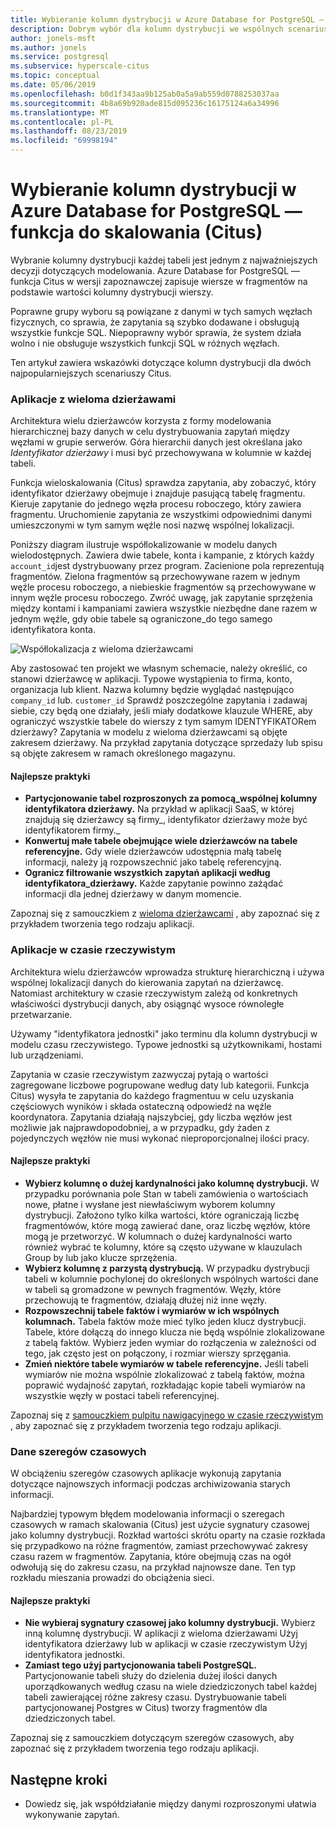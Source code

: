 ```yaml
---
title: Wybieranie kolumn dystrybucji w Azure Database for PostgreSQL — funkcja do skalowania (Citus)
description: Dobrym wybór dla kolumn dystrybucji we wspólnych scenariuszach w ramach skalowania
author: jonels-msft
ms.author: jonels
ms.service: postgresql
ms.subservice: hyperscale-citus
ms.topic: conceptual
ms.date: 05/06/2019
ms.openlocfilehash: b0d1f343aa9b125ab0a5a9ab559d0788253037aa
ms.sourcegitcommit: 4b8a69b920ade815d095236c16175124a6a34996
ms.translationtype: MT
ms.contentlocale: pl-PL
ms.lasthandoff: 08/23/2019
ms.locfileid: "69998194"
---
```

# <a name="choose-distribution-columns-in-azure-database-for-postgresql--hyperscale-citus"></a>Wybieranie kolumn dystrybucji w Azure Database for PostgreSQL — funkcja do skalowania (Citus)

Wybranie kolumny dystrybucji każdej tabeli jest jednym z najważniejszych decyzji dotyczących modelowania. Azure Database for PostgreSQL — funkcja Citus w wersji zapoznawczej zapisuje wiersze w fragmentów na podstawie wartości kolumny dystrybucji wierszy.

Poprawne grupy wyboru są powiązane z danymi w tych samych węzłach fizycznych, co sprawia, że zapytania są szybko dodawane i obsługują wszystkie funkcje SQL. Niepoprawny wybór sprawia, że system działa wolno i nie obsługuje wszystkich funkcji SQL w różnych węzłach.

Ten artykuł zawiera wskazówki dotyczące kolumn dystrybucji dla dwóch najpopularniejszych scenariuszy Citus.

### <a name="multi-tenant-apps"></a>Aplikacje z wieloma dzierżawami

Architektura wielu dzierżawców korzysta z formy modelowania hierarchicznej bazy danych w celu dystrybuowania zapytań między węzłami w grupie serwerów. Góra hierarchii danych jest określana jako *Identyfikator dzierżawy* i musi być przechowywana w kolumnie w każdej tabeli.

Funkcja wieloskalowania (Citus) sprawdza zapytania, aby zobaczyć, który identyfikator dzierżawy obejmuje i znajduje pasującą tabelę fragmentu. Kieruje zapytanie do jednego węzła procesu roboczego, który zawiera fragmentu. Uruchomienie zapytania ze wszystkimi odpowiednimi danymi umieszczonymi w tym samym węźle nosi nazwę wspólnej lokalizacji.

Poniższy diagram ilustruje współlokalizowanie w modelu danych wielodostępnych. Zawiera dwie tabele, konta i kampanie, z których każdy `account_id`jest dystrybuowany przez program. Zacienione pola reprezentują fragmentów. Zielona fragmentów są przechowywane razem w jednym węźle procesu roboczego, a niebieskie fragmentów są przechowywane w innym węźle procesu roboczego. Zwróć uwagę, jak zapytanie sprzężenia między kontami i kampaniami zawiera wszystkie niezbędne dane razem w jednym węźle, gdy obie tabele są ograniczone\_do tego samego identyfikatora konta.

![Współlokalizacja z wieloma dzierżawcami](media/concepts-hyperscale-choosing-distribution-column/multi-tenant-colocation.png)

Aby zastosować ten projekt we własnym schemacie, należy określić, co stanowi dzierżawcę w aplikacji. Typowe wystąpienia to firma, konto, organizacja lub klient. Nazwa kolumny będzie wyglądać następująco `company_id` lub. `customer_id` Sprawdź poszczególne zapytania i zadawaj siebie, czy będą one działały, jeśli miały dodatkowe klauzule WHERE, aby ograniczyć wszystkie tabele do wierszy z tym samym IDENTYFIKATORem dzierżawy?
Zapytania w modelu z wieloma dzierżawcami są objęte zakresem dzierżawy. Na przykład zapytania dotyczące sprzedaży lub spisu są objęte zakresem w ramach określonego magazynu.

#### <a name="best-practices"></a>Najlepsze praktyki

-   **Partycjonowanie tabel rozproszonych za pomocą\_wspólnej kolumny identyfikatora dzierżawy.** Na przykład w aplikacji SaaS, w której znajdują się dzierżawcy są firmy\_, identyfikator dzierżawy może być identyfikatorem firmy.\_
-   **Konwertuj małe tabele obejmujące wiele dzierżawców na tabele referencyjne.** Gdy wiele dzierżawców udostępnia małą tabelę informacji, należy ją rozpowszechnić jako tabelę referencyjną.
-   **Ogranicz filtrowanie wszystkich zapytań aplikacji według identyfikatora\_dzierżawy.** Każde zapytanie powinno zażądać informacji dla jednej dzierżawy w danym momencie.

Zapoznaj się z samouczkiem z [wieloma dzierżawcami](./tutorial-design-database-hyperscale-multi-tenant.md) , aby zapoznać się z przykładem tworzenia tego rodzaju aplikacji.

### <a name="real-time-apps"></a>Aplikacje w czasie rzeczywistym

Architektura wielu dzierżawców wprowadza strukturę hierarchiczną i używa wspólnej lokalizacji danych do kierowania zapytań na dzierżawcę. Natomiast architektury w czasie rzeczywistym zależą od konkretnych właściwości dystrybucji danych, aby osiągnąć wysoce równoległe przetwarzanie.

Używamy "identyfikatora jednostki" jako terminu dla kolumn dystrybucji w modelu czasu rzeczywistego. Typowe jednostki są użytkownikami, hostami lub urządzeniami.

Zapytania w czasie rzeczywistym zazwyczaj pytają o wartości zagregowane liczbowe pogrupowane według daty lub kategorii. Funkcja Citus) wysyła te zapytania do każdego fragmentuu w celu uzyskania częściowych wyników i składa ostateczną odpowiedź na węźle koordynatora. Zapytania działają najszybciej, gdy liczba węzłów jest możliwie jak najprawdopodobniej, a w przypadku, gdy żaden z pojedynczych węzłów nie musi wykonać nieproporcjonalnej ilości pracy.

#### <a name="best-practices"></a>Najlepsze praktyki

-   **Wybierz kolumnę o dużej kardynalności jako kolumnę dystrybucji.** W przypadku porównania pole Stan w tabeli zamówienia o wartościach nowe, płatne i wysłane jest niewłaściwym wyborem kolumny dystrybucji. Założono tylko kilka wartości, które ograniczają liczbę fragmentówów, które mogą zawierać dane, oraz liczbę węzłów, które mogą je przetworzyć. W kolumnach o dużej kardynalności warto również wybrać te kolumny, które są często używane w klauzulach Group by lub jako klucze sprzężenia.
-   **Wybierz kolumnę z parzystą dystrybucją.** W przypadku dystrybucji tabeli w kolumnie pochylonej do określonych wspólnych wartości dane w tabeli są gromadzone w pewnych fragmentów. Węzły, które przechowują te fragmentów, działają dłużej niż inne węzły.
-   **Rozpowszechnij tabele faktów i wymiarów w ich wspólnych kolumnach.**
    Tabela faktów może mieć tylko jeden klucz dystrybucji. Tabele, które dołączą do innego klucza nie będą wspólnie zlokalizowane z tabelą faktów. Wybierz jeden wymiar do rozłączenia w zależności od tego, jak często jest on połączony, i rozmiar wierszy sprzęgania.
-   **Zmień niektóre tabele wymiarów w tabele referencyjne.** Jeśli tabeli wymiarów nie można wspólnie zlokalizować z tabelą faktów, można poprawić wydajność zapytań, rozkładając kopie tabeli wymiarów na wszystkie węzły w postaci tabeli referencyjnej.

Zapoznaj się z [samouczkiem pulpitu nawigacyjnego w czasie rzeczywistym](./tutorial-design-database-hyperscale-realtime.md) , aby zapoznać się z przykładem tworzenia tego rodzaju aplikacji.

### <a name="time-series-data"></a>Dane szeregów czasowych

W obciążeniu szeregów czasowych aplikacje wykonują zapytania dotyczące najnowszych informacji podczas archiwizowania starych informacji.

Najbardziej typowym błędem modelowania informacji o szeregach czasowych w ramach skalowania (Citus) jest użycie sygnatury czasowej jako kolumny dystrybucji. Rozkład wartości skrótu oparty na czasie rozkłada się przypadkowo na różne fragmentów, zamiast przechowywać zakresy czasu razem w fragmentów. Zapytania, które obejmują czas na ogół odwołują się do zakresu czasu, na przykład najnowsze dane. Ten typ rozkładu mieszania prowadzi do obciążenia sieci.

#### <a name="best-practices"></a>Najlepsze praktyki

-   **Nie wybieraj sygnatury czasowej jako kolumny dystrybucji.** Wybierz inną kolumnę dystrybucji. W aplikacji z wieloma dzierżawami Użyj identyfikatora dzierżawy lub w aplikacji w czasie rzeczywistym Użyj identyfikatora jednostki.
-   **Zamiast tego użyj partycjonowania tabeli PostgreSQL.** Partycjonowanie tabeli służy do dzielenia dużej ilości danych uporządkowanych według czasu na wiele dziedziczonych tabel każdej tabeli zawierającej różne zakresy czasu. Dystrybuowanie tabeli partycjonowanej Postgres w Citus) tworzy fragmentów dla dziedziczonych tabel.

Zapoznaj [](https://aka.ms/hyperscale-tutorial-timeseries) się z samouczkiem dotyczącym szeregów czasowych, aby zapoznać się z przykładem tworzenia tego rodzaju aplikacji.

## <a name="next-steps"></a>Następne kroki
- Dowiedz [](concepts-hyperscale-colocation.md) się, jak współdziałanie między danymi rozproszonymi ułatwia wykonywanie zapytań.
